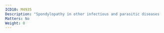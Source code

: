 ```yaml
---
ICD10: M4935
Description: "Spondylopathy in other infectious and parasitic diseases classified elsewhere: Thoracolumbar region"
Matters: No
Weight: 0
---
```

